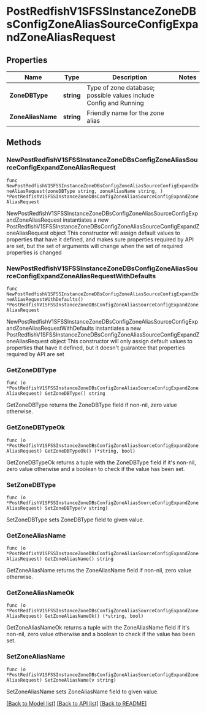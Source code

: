 # PostRedfishV1SFSSInstanceZoneDBsConfigZoneAliasSourceConfigExpandZoneAliasRequest

## Properties

Name | Type | Description | Notes
------------ | ------------- | ------------- | -------------
**ZoneDBType** | **string** | Type of zone database; possible values include Config and Running | 
**ZoneAliasName** | **string** | Friendly name for the zone alias | 

## Methods

### NewPostRedfishV1SFSSInstanceZoneDBsConfigZoneAliasSourceConfigExpandZoneAliasRequest

`func NewPostRedfishV1SFSSInstanceZoneDBsConfigZoneAliasSourceConfigExpandZoneAliasRequest(zoneDBType string, zoneAliasName string, ) *PostRedfishV1SFSSInstanceZoneDBsConfigZoneAliasSourceConfigExpandZoneAliasRequest`

NewPostRedfishV1SFSSInstanceZoneDBsConfigZoneAliasSourceConfigExpandZoneAliasRequest instantiates a new PostRedfishV1SFSSInstanceZoneDBsConfigZoneAliasSourceConfigExpandZoneAliasRequest object
This constructor will assign default values to properties that have it defined,
and makes sure properties required by API are set, but the set of arguments
will change when the set of required properties is changed

### NewPostRedfishV1SFSSInstanceZoneDBsConfigZoneAliasSourceConfigExpandZoneAliasRequestWithDefaults

`func NewPostRedfishV1SFSSInstanceZoneDBsConfigZoneAliasSourceConfigExpandZoneAliasRequestWithDefaults() *PostRedfishV1SFSSInstanceZoneDBsConfigZoneAliasSourceConfigExpandZoneAliasRequest`

NewPostRedfishV1SFSSInstanceZoneDBsConfigZoneAliasSourceConfigExpandZoneAliasRequestWithDefaults instantiates a new PostRedfishV1SFSSInstanceZoneDBsConfigZoneAliasSourceConfigExpandZoneAliasRequest object
This constructor will only assign default values to properties that have it defined,
but it doesn't guarantee that properties required by API are set

### GetZoneDBType

`func (o *PostRedfishV1SFSSInstanceZoneDBsConfigZoneAliasSourceConfigExpandZoneAliasRequest) GetZoneDBType() string`

GetZoneDBType returns the ZoneDBType field if non-nil, zero value otherwise.

### GetZoneDBTypeOk

`func (o *PostRedfishV1SFSSInstanceZoneDBsConfigZoneAliasSourceConfigExpandZoneAliasRequest) GetZoneDBTypeOk() (*string, bool)`

GetZoneDBTypeOk returns a tuple with the ZoneDBType field if it's non-nil, zero value otherwise
and a boolean to check if the value has been set.

### SetZoneDBType

`func (o *PostRedfishV1SFSSInstanceZoneDBsConfigZoneAliasSourceConfigExpandZoneAliasRequest) SetZoneDBType(v string)`

SetZoneDBType sets ZoneDBType field to given value.


### GetZoneAliasName

`func (o *PostRedfishV1SFSSInstanceZoneDBsConfigZoneAliasSourceConfigExpandZoneAliasRequest) GetZoneAliasName() string`

GetZoneAliasName returns the ZoneAliasName field if non-nil, zero value otherwise.

### GetZoneAliasNameOk

`func (o *PostRedfishV1SFSSInstanceZoneDBsConfigZoneAliasSourceConfigExpandZoneAliasRequest) GetZoneAliasNameOk() (*string, bool)`

GetZoneAliasNameOk returns a tuple with the ZoneAliasName field if it's non-nil, zero value otherwise
and a boolean to check if the value has been set.

### SetZoneAliasName

`func (o *PostRedfishV1SFSSInstanceZoneDBsConfigZoneAliasSourceConfigExpandZoneAliasRequest) SetZoneAliasName(v string)`

SetZoneAliasName sets ZoneAliasName field to given value.



[[Back to Model list]](../README.md#documentation-for-models) [[Back to API list]](../README.md#documentation-for-api-endpoints) [[Back to README]](../README.md)


